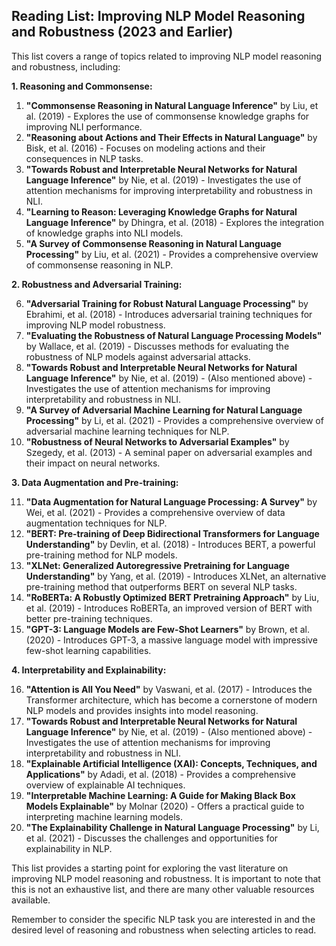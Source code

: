 ## Reading List: Improving NLP Model Reasoning and Robustness (2023 and Earlier)

This list covers a range of topics related to improving NLP model reasoning and robustness, including:

**1. Reasoning and Commonsense:**

1. **"Commonsense Reasoning in Natural Language Inference"** by  Liu, et al. (2019) - Explores the use of commonsense knowledge graphs for improving NLI performance.
2. **"Reasoning about Actions and Their Effects in Natural Language"** by  Bisk, et al. (2016) - Focuses on modeling actions and their consequences in NLP tasks.
3. **"Towards Robust and Interpretable Neural Networks for Natural Language Inference"** by  Nie, et al. (2019) - Investigates the use of attention mechanisms for improving interpretability and robustness in NLI.
4. **"Learning to Reason: Leveraging Knowledge Graphs for Natural Language Inference"** by  Dhingra, et al. (2018) - Explores the integration of knowledge graphs into NLI models.
5. **"A Survey of Commonsense Reasoning in Natural Language Processing"** by  Liu, et al. (2021) - Provides a comprehensive overview of commonsense reasoning in NLP.

**2. Robustness and Adversarial Training:**

6. **"Adversarial Training for Robust Natural Language Processing"** by  Ebrahimi, et al. (2018) - Introduces adversarial training techniques for improving NLP model robustness.
7. **"Evaluating the Robustness of Natural Language Processing Models"** by  Wallace, et al. (2019) - Discusses methods for evaluating the robustness of NLP models against adversarial attacks.
8. **"Towards Robust and Interpretable Neural Networks for Natural Language Inference"** by  Nie, et al. (2019) -  (Also mentioned above) - Investigates the use of attention mechanisms for improving interpretability and robustness in NLI.
9. **"A Survey of Adversarial Machine Learning for Natural Language Processing"** by  Li, et al. (2021) - Provides a comprehensive overview of adversarial machine learning techniques for NLP.
10. **"Robustness of Neural Networks to Adversarial Examples"** by  Szegedy, et al. (2013) - A seminal paper on adversarial examples and their impact on neural networks.

**3. Data Augmentation and Pre-training:**

11. **"Data Augmentation for Natural Language Processing: A Survey"** by  Wei, et al. (2021) - Provides a comprehensive overview of data augmentation techniques for NLP.
12. **"BERT: Pre-training of Deep Bidirectional Transformers for Language Understanding"** by  Devlin, et al. (2018) - Introduces BERT, a powerful pre-training method for NLP models.
13. **"XLNet: Generalized Autoregressive Pretraining for Language Understanding"** by  Yang, et al. (2019) - Introduces XLNet, an alternative pre-training method that outperforms BERT on several NLP tasks.
14. **"RoBERTa: A Robustly Optimized BERT Pretraining Approach"** by  Liu, et al. (2019) - Introduces RoBERTa, an improved version of BERT with better pre-training techniques.
15. **"GPT-3: Language Models are Few-Shot Learners"** by  Brown, et al. (2020) - Introduces GPT-3, a massive language model with impressive few-shot learning capabilities.

**4. Interpretability and Explainability:**

16. **"Attention is All You Need"** by  Vaswani, et al. (2017) - Introduces the Transformer architecture, which has become a cornerstone of modern NLP models and provides insights into model reasoning.
17. **"Towards Robust and Interpretable Neural Networks for Natural Language Inference"** by  Nie, et al. (2019) -  (Also mentioned above) - Investigates the use of attention mechanisms for improving interpretability and robustness in NLI.
18. **"Explainable Artificial Intelligence (XAI): Concepts, Techniques, and Applications"** by  Adadi, et al. (2018) - Provides a comprehensive overview of explainable AI techniques.
19. **"Interpretable Machine Learning: A Guide for Making Black Box Models Explainable"** by  Molnar (2020) - Offers a practical guide to interpreting machine learning models.
20. **"The Explainability Challenge in Natural Language Processing"** by  Li, et al. (2021) - Discusses the challenges and opportunities for explainability in NLP.

This list provides a starting point for exploring the vast literature on improving NLP model reasoning and robustness. It is important to note that this is not an exhaustive list, and there are many other valuable resources available. 

Remember to consider the specific NLP task you are interested in and the desired level of reasoning and robustness when selecting articles to read.